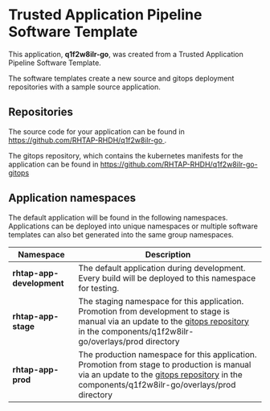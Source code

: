 # Trusted Application Pipeline Software Template

This application, **q1f2w8ilr-go**, was created from a Trusted Application Pipeline Software Template.

The software templates create a new source and gitops deployment repositories with a sample source application. 

## Repositories

The source code for your application can be found in [https://github.com/RHTAP-RHDH/q1f2w8ilr-go ](https://github.com/RHTAP-RHDH/q1f2w8ilr-go ).
 
The gitops repository, which contains the kubernetes manifests for the application can be found in 
[https://github.com/RHTAP-RHDH/q1f2w8ilr-go-gitops ](https://github.com/RHTAP-RHDH/q1f2w8ilr-go-gitops ) 

## Application namespaces 

The default application will be found in the following namespaces. Applications can be deployed into unique namespaces or multiple software templates can also bet generated into the same group namespaces.  

|  Namespace   |  Description   |  
| -------- | -------- |   
| **rhtap-app-development** | The default application during development. Every build will be deployed to this namespace for testing. | 
| **rhtap-app-stage** | The staging namespace for this application. Promotion from development to stage is manual via an update to the [gitops repository](https://github.com/RHTAP-RHDH/q1f2w8ilr-go-gitops ) in the components/q1f2w8ilr-go/overlays/prod directory |  
| **rhtap-app-prod** | The production namespace for this application. Promotion from stage to production is manual via an update to the [gitops repository](https://github.com/RHTAP-RHDH/q1f2w8ilr-go-gitops ) in the components/q1f2w8ilr-go/overlays/prod directory | 